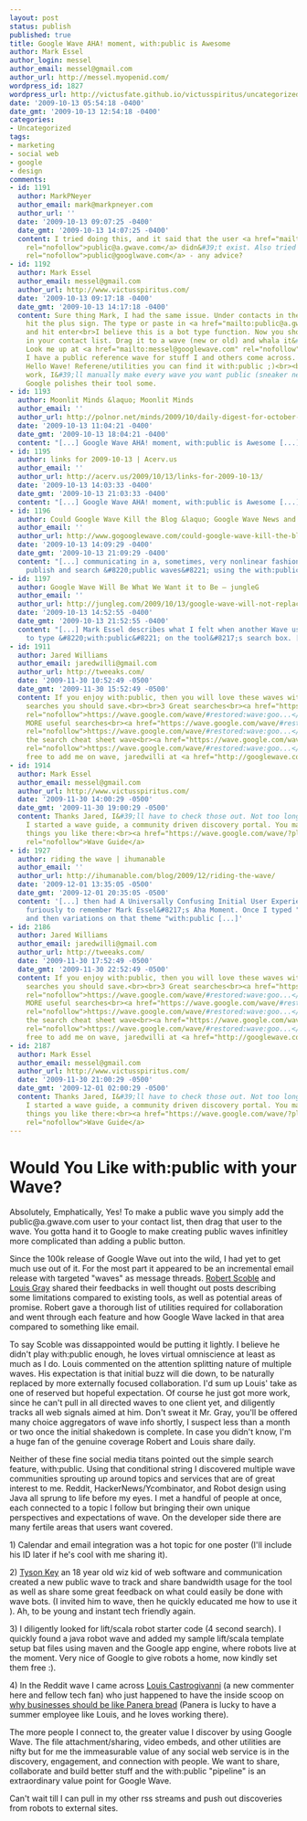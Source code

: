 ```yaml
---
layout: post
status: publish
published: true
title: Google Wave AHA! moment, with:public is Awesome
author: Mark Essel
author_login: messel
author_email: messel@gmail.com
author_url: http://messel.myopenid.com/
wordpress_id: 1827
wordpress_url: http://victusfate.github.io/victusspiritus/uncategorized/2009/10/13/google-wave-aha-moment-withpublic-is-awesome/
date: '2009-10-13 05:54:18 -0400'
date_gmt: '2009-10-13 12:54:18 -0400'
categories:
- Uncategorized
tags:
- marketing
- social web
- google
- design
comments:
- id: 1191
  author: MarkPNeyer
  author_email: mark@markpneyer.com
  author_url: ''
  date: '2009-10-13 09:07:25 -0400'
  date_gmt: '2009-10-13 14:07:25 -0400'
  content: I tried doing this, and it said that the user <a href="mailto:public@a.gwave.com"
    rel="nofollow">public@a.gwave.com</a> didn&#39;t exist. Also tried <a href="mailto:public@googlwave.com"
    rel="nofollow">public@googlwave.com</a> - any advice?
- id: 1192
  author: Mark Essel
  author_email: messel@gmail.com
  author_url: http://www.victusspiritus.com/
  date: '2009-10-13 09:17:18 -0400'
  date_gmt: '2009-10-13 14:17:18 -0400'
  content: Sure thing Mark, I had the same issue. Under contacts in the bottom left
    hit the plus sign. The type or paste in <a href="mailto:public@a.gwave.com" rel="nofollow">public@a.gwave.com</a>
    and hit enter<br>I believe this is a bot type function. Now you should see it
    in your contact list. Drag it to a wave (new or old) and whala it&#39;s public.
    Look me up at <a href="mailto:messel@googlewave.com" rel="nofollow">messel@googlewave.com</a>
    I have a public reference wave for stuff I and others come across. It&#39;s called
    Hello Wave! Referene/utilities you can find it with:public ;)<br><br>if that doesn&#39;t
    work, I&#39;ll manually make every wave you want public (sneaker net anyone) until
    Google polishes their tool some.
- id: 1193
  author: Moonlit Minds &laquo; Moonlit Minds
  author_email: ''
  author_url: http://polnor.net/minds/2009/10/daily-digest-for-october-13th/
  date: '2009-10-13 11:04:21 -0400'
  date_gmt: '2009-10-13 18:04:21 -0400'
  content: "[...] Google Wave AHA! moment, with:public is Awesome [...]"
- id: 1195
  author: links for 2009-10-13 | Acerv.us
  author_email: ''
  author_url: http://acerv.us/2009/10/13/links-for-2009-10-13/
  date: '2009-10-13 14:03:33 -0400'
  date_gmt: '2009-10-13 21:03:33 -0400'
  content: "[...] Google Wave AHA! moment, with:public is Awesome [...]"
- id: 1196
  author: Could Google Wave Kill the Blog &laquo; Google Wave News and Tips
  author_email: ''
  author_url: http://www.gogooglewave.com/could-google-wave-kill-the-blog.html
  date: '2009-10-13 14:09:29 -0400'
  date_gmt: '2009-10-13 21:09:29 -0400'
  content: "[...] communicating in a, sometimes, very nonlinear fashion. You can even
    publish and search &#8220;public waves&#8221; using the with:public [...]"
- id: 1197
  author: Google Wave Will Be What We Want it to Be — jungleG
  author_email: ''
  author_url: http://jungleg.com/2009/10/13/google-wave-will-not-replace-friendfeed-it-will-be-what-we-want-it-to-be/
  date: '2009-10-13 14:52:55 -0400'
  date_gmt: '2009-10-13 21:52:55 -0400'
  content: "[...] Mark Essel describes what I felt when another Wave user told me
    to type &#8220;with:public&#8221; on the tool&#8217;s search box. [...]"
- id: 1911
  author: Jared Williams
  author_email: jaredwilli@gmail.com
  author_url: http://tweeaks.com/
  date: '2009-11-30 10:52:49 -0500'
  date_gmt: '2009-11-30 15:52:49 -0500'
  content: If you enjoy with:public, then you will love these waves with other useful
    searches you should save.<br><br>3 Great searches<br><a href="https://wave.google.com/wave/#restored:wave:googlewave.com%21w%25252BytHFyI6UE"
    rel="nofollow">https://wave.google.com/wave/#restored:wave:goo...</a><br><br>Even
    MORE useful searches<br><a href="https://wave.google.com/wave/#restored:wave:googlewave.com%21w%25252Baty4StlMH"
    rel="nofollow">https://wave.google.com/wave/#restored:wave:goo...</a><br><br>Plus,
    the search cheat sheet wave<br><a href="https://wave.google.com/wave/#restored:wave:googlewave.com%21w%25252Baty4StlMH"
    rel="nofollow">https://wave.google.com/wave/#restored:wave:goo...</a><br><br>Feel
    free to add me on wave, jaredwilli at <a href="http://googlewave.com" rel="nofollow">googlewave.com</a>
- id: 1914
  author: Mark Essel
  author_email: messel@gmail.com
  author_url: http://www.victusspiritus.com/
  date: '2009-11-30 14:00:29 -0500'
  date_gmt: '2009-11-30 19:00:29 -0500'
  content: Thanks Jared, I&#39;ll have to check those out. Not too long back (month+)
    I started a wave guide, a community driven discovery portal. You may see some
    things you like there:<br><a href="https://wave.google.com/wave/?pli=1#restored:wave:googlewave.com!w%252BlJS5LppKA,minimized:wave:googlewave.com!w%252BezNZq0B4A"
    rel="nofollow">Wave Guide</a>
- id: 1927
  author: riding the wave | ihumanable
  author_email: ''
  author_url: http://ihumanable.com/blog/2009/12/riding-the-wave/
  date: '2009-12-01 13:35:05 -0500'
  date_gmt: '2009-12-01 20:35:05 -0500'
  content: '[...] then had A Universally Confusing Initial User Experience, and tried
    furiously to remember Mark Essel&#8217;s Aha Moment. Once I typed "with:public"
    and then variations on that theme "with:public [...]'
- id: 2186
  author: Jared Williams
  author_email: jaredwilli@gmail.com
  author_url: http://tweeaks.com/
  date: '2009-11-30 17:52:49 -0500'
  date_gmt: '2009-11-30 22:52:49 -0500'
  content: If you enjoy with:public, then you will love these waves with other useful
    searches you should save.<br><br>3 Great searches<br><a href="https://wave.google.com/wave/#restored:wave:googlewave.com%21w%25252BytHFyI6UE"
    rel="nofollow">https://wave.google.com/wave/#restored:wave:goo...</a><br><br>Even
    MORE useful searches<br><a href="https://wave.google.com/wave/#restored:wave:googlewave.com%21w%25252Baty4StlMH"
    rel="nofollow">https://wave.google.com/wave/#restored:wave:goo...</a><br><br>Plus,
    the search cheat sheet wave<br><a href="https://wave.google.com/wave/#restored:wave:googlewave.com%21w%25252Baty4StlMH"
    rel="nofollow">https://wave.google.com/wave/#restored:wave:goo...</a><br><br>Feel
    free to add me on wave, jaredwilli at <a href="http://googlewave.com" rel="nofollow">googlewave.com</a>
- id: 2187
  author: Mark Essel
  author_email: messel@gmail.com
  author_url: http://www.victusspiritus.com/
  date: '2009-11-30 21:00:29 -0500'
  date_gmt: '2009-12-01 02:00:29 -0500'
  content: Thanks Jared, I&#39;ll have to check those out. Not too long back (month+)
    I started a wave guide, a community driven discovery portal. You may see some
    things you like there:<br><a href="https://wave.google.com/wave/?pli=1#restored:wave:googlewave.com!w%252BlJS5LppKA,minimized:wave:googlewave.com!w%252BezNZq0B4A"
    rel="nofollow">Wave Guide</a>
---
```

<h1>Would You Like with:public with your Wave?</h1>
<p>Absolutely, Emphatically, Yes! To make a public wave you simply add the public@a.gwave.com user to your contact list, then drag that user to the wave. You gotta hand it to Google to make creating public waves infinitley more complicated than adding a public button.</p>
<p>Since the 100k release of Google Wave out into the wild, I had yet to get much use out of it. For the most part it appeared to be an incremental email release with targeted "waves" as message threads. <a href="http://scobleizer.com/2009/10/03/google-waves-unproductive-email-metaphors/">Robert Scoble</a> and <a href="http://blog.louisgray.com/2009/10/google-wave-hits-shore-flash-flood.html">Louis Gray</a> shared their feedbacks in well thought out posts describing some limitations compared to existing tools, as well as potential areas of promise. Robert gave a thorough list of utilities required for collaboration and went through each feature and how Google Wave lacked in that area compared to something like email. </p>
<p>To say Scoble was dissappointed would be putting it lightly. I believe he didn't play with:public enough, he loves virtual omniscience at least as much as I do. Louis commented on the attention splitting nature of multiple waves.  His expectation is that initial buzz will die down, to be naturally replaced by more externally focused collaboration. I'd sum up Louis' take as one of reserved but hopeful expectation. Of course he just got more work, since he can't pull in all directed waves to one client yet, and diligently tracks all web signals aimed at him. Don't sweat it Mr. Gray, you'll be offered many choice aggregators of wave info shortly, I suspect less than a month or two once the initial shakedown is complete. In case you didn't know, I'm a huge fan of the genuine coverage Robert and Louis share daily.</p>
<p>Neither of these fine social media titans pointed out the simple search feature, with:public. Using that conditional string I discovered multiple wave communities sprouting up around topics and services that are of great interest to me. Reddit, HackerNews/Ycombinator, and Robot design using Java all sprung to life before my eyes. I met a handful of people at once, each connected to a topic I follow but bringing their own unique perspectives and expectations of wave. On the developer side there are many fertile areas that users want covered. </p>
<p>1) Calendar and email integration was a hot topic for one poster (I'll include his ID later if he's cool with me sharing it).</p>
<p>2) <a href="http://friendfeed.com/vmlemon">Tyson Key</a> an 18 year old wiz kid of web software and communication created a new public wave to track and share bandwidth usage for the tool as well as share some great feedback on what could easily be done with wave bots. (I invited him to wave, then he quickly educated me how to use it ). Ah, to be young and instant tech friendly again.</p>
<p>3) I diligently looked for lift/scala robot starter code (4 second search). I quickly found a java robot wave and added my sample lift/scala template setup bat files using maven and the Google app engine, where robots live at the moment. Very nice of Google to give robots a home, now kindly set them free :).</p>
<p>4) In the Reddit wave I came across <a href="http://louisc.com/">Louis Castrogivanni</a> (a new commenter here and fellow tech fan) who just happened to have the inside scoop on <a href="http://victusfate.github.io/victusspiritus/uncategorized/2009/10/10/be-like-panera-bread/">why businesses should be like Panera bread</a> (Panera is lucky to have a summer employee like Louis, and he loves working there).</p>
<p>The more people I connect to, the greater value I discover by using Google Wave. The file attachment/sharing, video embeds, and other utilities are nifty but for me the immeasurable value of any social web service is in the discovery, engagement, and connection with people. We want to share, collaborate and build better stuff and the with:public "pipeline" is an extraordinary value point for Google Wave. </p>
<p>Can't wait till I can pull in my other rss streams and push out discoveries from robots to external sites. </p>
